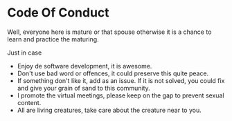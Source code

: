 # Code Of Conduct

Well, everyone here is mature or that spouse otherwise it is a chance to learn
and practice the maturing.

Just in case

- Enjoy de software development, it is awesome.
- Don't use bad word or offences, it could preserve this quite peace.
- If something don't like it, add as an issue. If it is not solved, you could
  fix and give your grain of sand to this community.
- I promote the virtual meetings, please keep on the gap to prevent sexual
  content.
- All are living creatures, take care about the creature near to you.
